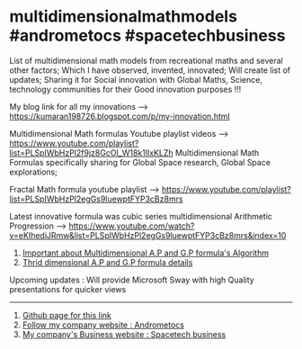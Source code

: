 # multidimensionalmathmodels #andrometocs #spacetechbusiness 
List of multidimensional math models from recreational maths and several other factors; Which I have observed, invented, innovated; Will create list of updates; Sharing it for Social innovation with Global Maths, Science, technology communities for their Good innovation purposes !!! 

My blog link for all my innovations --> https://kumaran198726.blogspot.com/p/my-innovation.html

Multidimensional Math formulas Youtube playlist videos --> https://www.youtube.com/playlist?list=PLSpIWbHzPl2f9jz8GcOI_W18k1IlxKLZh Multidimensional Math Formulas specifically sharing for Global Space research, Global Space explorations;

Fractal Math formula youtube playlist --> https://www.youtube.com/playlist?list=PLSpIWbHzPl2egGs9luewptFYP3cBz8mrs

Latest innovative formula was cubic series multidimensional Arithmetic Progression --> https://www.youtube.com/watch?v=eKIhediJRmw&list=PLSpIWbHzPl2egGs9luewptFYP3cBz8mrs&index=10

1. [Important about Multidimensional A.P and G.P formula's Algorithm](https://kumaran198726.blogspot.com/2012/12/algorithms-and-formula-for-n.html) 
2. [Thrid dimensional A.P and G.P formula details](https://kumaran198726.blogspot.com/2012/12/formulas-for-3-dimensional-ap-and-gp.html) 

Upcoming updates : Will provide Microsoft Sway with high Quality presentations for quicker views 

----------------------------------------------------------------------------------------------------------------------------------------------------
1. [Github page for this link](https://andrometocs.github.io/multidimensionalmathmodels/)  
2. [Follow my company website : Andrometocs](https://andrometocs.com/) 
3. [My company's Business website : Spacetech business](https://spacetech.business/) 
